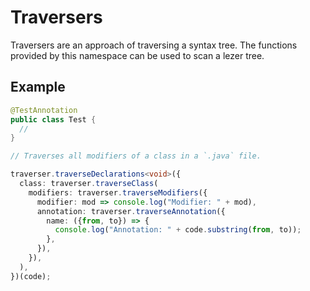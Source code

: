 # Traversers

Traversers are an approach of traversing a syntax tree. The functions provided
by this namespace can be used to scan a lezer tree.

## Example

```java
@TestAnnotation
public class Test {
  //
}
```

```ts
// Traverses all modifiers of a class in a `.java` file.

traverser.traverseDeclarations<void>({
  class: traverser.traverseClass(
    modifiers: traverser.traverseModifiers({
      modifier: mod => console.log("Modifier: " + mod),
      annotation: traverser.traverseAnnotation({
        name: ({from, to}) => {
          console.log("Annotation: " + code.substring(from, to));
        },
      }),
    }),
  ),
})(code);
```
